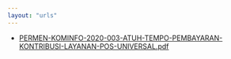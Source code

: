 ```yaml
---
layout: "urls"
---
```

* [PERMEN-KOMINFO-2020-003-ATUH-TEMPO-PEMBAYARAN-KONTRIBUSI-LAYANAN-POS-UNIVERSAL.pdf](PERMEN-KOMINFO-2020-003-ATUH-TEMPO-PEMBAYARAN-KONTRIBUSI-LAYANAN-POS-UNIVERSAL.pdf)
